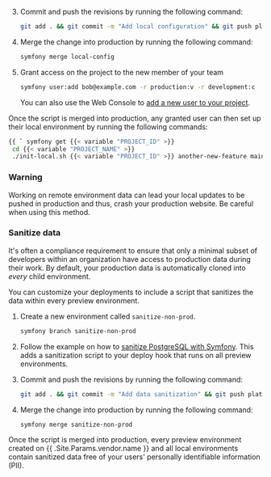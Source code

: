 
3.  Commit and push the revisions by running the following command:

    ```bash
    git add . && git commit -m "Add local configuration" && git push platform local-config
    ```

4.  Merge the change into production by running the following command:

    ```bash
    symfony merge local-config
    ```
5.  Grant access on the project to the new member of your team

    ```bash
    symfony user:add bob@example.com -r production:v -r development:c
    ```

    You can also use the Web Console to [add a new user to your project](/administration/users.html#add-a-user-to-a-project).


Once the script is merged into production,
any granted user can then set up their local environment by running the following commands:

```bash
{{ ` symfony get {{< variable "PROJECT_ID" >}}
 cd {{< variable "PROJECT_NAME" >}}
 ./init-local.sh {{< variable "PROJECT_ID" >}} another-new-feature main` | .Page.RenderString }}
```

<div class="bg-stone p-4 mb-4 [&amp;>p:last-child]:mb-0 [&amp;>h3]:mt-0" role="alert">
  <h3 class="font-bold text-base">Warning</h3>

  <p>Working on remote environment data can lead your local updates to be pushed in production and thus, crash your production website.
  Be careful when using this method.</p>
</div>


### Sanitize data

It's often a compliance requirement to ensure that only a minimal subset of developers within an organization
have access to production data during their work.
By default, your production data is automatically cloned into _every_ child environment.

You can customize your deployments to include a script that sanitizes the data within every preview environment.

1.  Create a new environment called `sanitize-non-prod`.
    ```bash
    symfony branch sanitize-non-prod
    ```

2.  Follow the example on how to [sanitize PostgreSQL with Symfony](../../../development/sanitize-db/postgresql-symfony.md).
    This adds a sanitization script to your deploy hook that runs on all preview environments.

3.  Commit and push the revisions by running the following command:

    ```bash
    git add . && git commit -m "Add data sanitization" && git push platform sanitize-non-prod
    ```

4.  Merge the change into production by running the following command:

    ```bash
    symfony merge sanitize-non-prod
    ```

Once the script is merged into production, every preview environment created on {{ .Site.Params.vendor.name }}
and all local environments contain sanitized data free of your users' personally identifiable information (PII).
